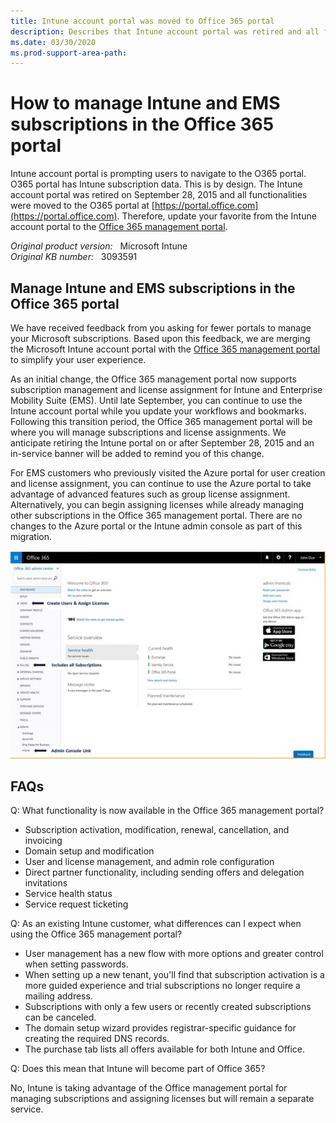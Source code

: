 ```yaml
---
title: Intune account portal was moved to Office 365 portal
description: Describes that Intune account portal was retired and all functionalities were moved to the O365 portal. Also lists some common questions.
ms.date: 03/30/2020
ms.prod-support-area-path: 
---
```

# How to manage Intune and EMS subscriptions in the Office 365 portal

Intune account portal is prompting users to navigate to the O365 portal. O365 portal has Intune subscription data. This is by design. The Intune account portal was retired on September 28, 2015 and all functionalities were moved to the O365 portal at [https://portal.office.com](https://portal.office.com). Therefore, update your favorite from the Intune account portal to the [Office 365 management portal](https://portal.office.com).

_Original product version:_ &nbsp; Microsoft Intune  
_Original KB number:_ &nbsp; 3093591

## Manage Intune and EMS subscriptions in the Office 365 portal

We have received feedback from you asking for fewer portals to manage your Microsoft subscriptions. Based upon this feedback, we are merging the Microsoft Intune account portal with the [Office 365 management portal](https://portal.office.com/?WT.mc_id=Blog_Intune_Announce_PCIT) to simplify your user experience.

As an initial change, the Office 365 management portal now supports subscription management and license assignment for Intune and Enterprise Mobility Suite (EMS). Until late September, you can continue to use the Intune account portal while you update your workflows and bookmarks. Following this transition period, the Office 365 management portal will be where you will manage subscriptions and license assignments. We anticipate retiring the Intune portal on or after September 28, 2015 and an in-service banner will be added to remind you of this change.

For EMS customers who previously visited the Azure portal for user creation and license assignment, you can continue to use the Azure portal to take advantage of advanced features such as group license assignment. Alternatively, you can begin assigning licenses while already managing other subscriptions in the Office 365 management portal. There are no changes to the Azure portal or the Intune admin console as part of this migration.

![Office 365 portal](./media/itune-account-portal-retired/3093591-1.png)

## FAQs

Q: What functionality is now available in the Office 365 management portal?

- Subscription activation, modification, renewal, cancellation, and invoicing
- Domain setup and modification
- User and license management, and admin role configuration
- Direct partner functionality, including sending offers and delegation invitations
- Service health status
- Service request ticketing

Q: As an existing Intune customer, what differences can I expect when using the Office 365 management portal?

- User management has a new flow with more options and greater control when setting passwords.
- When setting up a new tenant, you'll find that subscription activation is a more guided experience and trial subscriptions no longer require a mailing address.
- Subscriptions with only a few users or recently created subscriptions can be canceled.
- The domain setup wizard provides registrar-specific guidance for creating the required DNS records.
- The purchase tab lists all offers available for both Intune and Office.

Q: Does this mean that Intune will become part of Office 365?

No, Intune is taking advantage of the Office management portal for managing subscriptions and assigning licenses but will remain a separate service.
